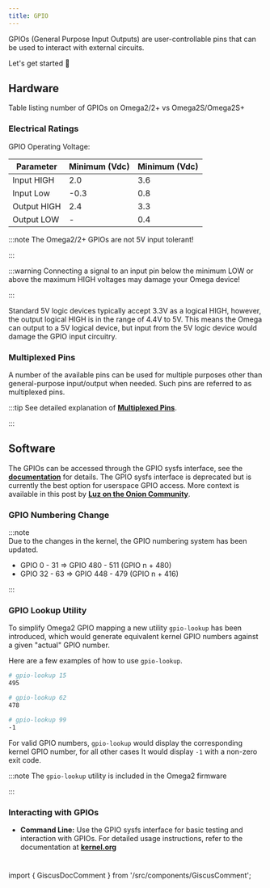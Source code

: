 ```yaml
---
title: GPIO
---
```


GPIOs (General Purpose Input Outputs) are user-controllable pins that can be used to interact with external circuits.

Let's get started 🚀

## Hardware

Table listing number of GPIOs on Omega2/2+ vs Omega2S/Omega2S+

### Electrical Ratings

GPIO Operating Voltage:

| Parameter  | Minimum (Vdc) | Minimum (Vdc) |  
|------------|---------------|---------------|
|Input HIGH  | 2.0           | 3.6           |
|Input Low   |-0.3           | 0.8           |
|Output HIGH | 2.4           | 3.3           |
|Output LOW  | -             | 0.4           |

:::note 
The Omega2/2+ GPIOs are not 5V input tolerant!

:::

:::warning
Connecting a signal to an input pin below the minimum LOW or above the maximum HIGH voltages may damage your Omega device!

:::

Standard 5V logic devices typically accept 3.3V as a logical HIGH, however, the output logical HIGH is in the range of 4.4V to 5V. This means the Omega can output to a 5V logical device, but input from the 5V logic device would damage the GPIO input circuitry.

### Multiplexed Pins

A number of the available pins can be used for multiple purposes other than general-purpose input/output when needed. Such pins are referred to as multiplexed pins.

:::tip
See detailed explanation of [**Multiplexed Pins**](https://documentation.onioniot.com/hardware-interfaces/pin-multiplexing).

:::

## Software

The GPIOs can be accessed through the GPIO sysfs interface, see the [**documentation**](https://www.kernel.org/doc/Documentation/gpio/sysfs.txt) for details. The GPIO sysfs interface is deprecated but is currently the best option for userspace GPIO access. More context is available in this post by [**Luz on the Onion Community**](https://community.onion.io/topic/4892/can-bus-using-mcp2515-with-omega2/13).

### GPIO Numbering Change

:::note  
Due to the changes in the kernel, the GPIO numbering system has been updated.  
 - GPIO 0 - 31 ⇒ GPIO 480 - 511 (GPIO n + 480)
 - GPIO 32 - 63 ⇒ GPIO 448 - 479 (GPIO n + 416)

:::

### GPIO Lookup Utility

To simplify Omega2 GPIO mapping a new utility `gpio-lookup` has been introduced, which would generate equivalent kernel GPIO numbers against a given "actual" GPIO number.

Here are a few examples of how to use `gpio-lookup`.

```bash
# gpio-lookup 15
495

# gpio-lookup 62
478

# gpio-lookup 99
-1
```
For valid GPIO numbers, `gpio-lookup` would display the corresponding kernel GPIO number, for all other cases It would display `-1` with a non-zero exit code.

:::note
The `gpio-lookup` utility is included in the Omega2 firmware

:::

### Interacting with GPIOs

 - **Command Line:** Use the GPIO sysfs interface for basic testing and interaction with GPIOs. For detailed usage instructions, refer to the documentation at [**kernel.org**](http://kernel.org)

<!-- comment section -->
#
import { GiscusDocComment } from '/src/components/GiscusComment';

<GiscusDocComment /> 
